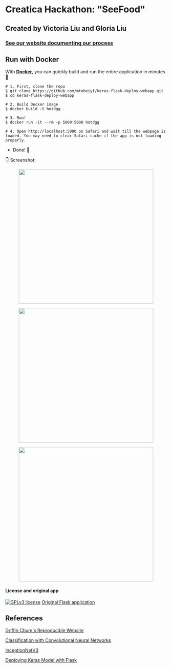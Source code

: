 # Creatica Hackathon: "SeeFood"

## Created by Victoria Liu and Gloria Liu

### [See our website documenting our process](https://liuvictoria.github.io/creatica)


## Run with Docker

With **[Docker](https://www.docker.com)**, you can quickly build and run the entire application in minutes :whale:

```shell
# 1. First, clone the repo
$ git clone https://github.com/mtobeiyf/keras-flask-deploy-webapp.git
$ cd keras-flask-deploy-webapp

# 2. Build Docker image
$ docker build -t hotdgg .

# 3. Run!
$ docker run -it --rm -p 5000:5000 hotdgg

# 4. Open http://localhost:5000 on Safari and wait till the webpage is loaded. You may need to clear Safari cache if the app is not loading properly.
```

- Done! :tada:

:point_down: Screenshot:

<p align="center">
  <img src="https://user-images.githubusercontent.com/66798771/99161140-f3261b00-26bc-11eb-8d80-3db72b97a79f.png" height="420px" alt="">
</p>

<p align="center">
  <img src="https://user-images.githubusercontent.com/66798771/99161154-2668aa00-26bd-11eb-973e-e6b3deddfedb.png" height="420px" alt="">
</p>

<p align="center">
  <img src="https://user-images.githubusercontent.com/66798771/99161162-37192000-26bd-11eb-8ea7-2fe07dc95f40.png" height="420px" alt="">
</p>



#### License and original app

[![GPLv3 license](https://img.shields.io/badge/License-GPLv3-blue.svg)](http://perso.crans.org/besson/LICENSE.html)
[Original Flask application](https://github.com/mtobeiyf/keras-flask-deploy-webapp)


## References
[Griffin Chure's Reproducible Website](https://github.com/gchure/reproducible_website)

[Classification with Convolutional Neural Networks](https://towardsdatascience.com/building-the-hotdog-not-hotdog-classifier-from-hbos-silicon-valley-c0cb2317711f)

[InceptionNetV3](https://keras.io/api/applications/inceptionv3/)

[Deploying Keras Model with Flask](https://github.com/mtobeiyf/keras-flask-deploy-webapp)
